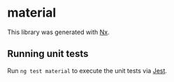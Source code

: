 # material

This library was generated with [Nx](https://nx.dev).

## Running unit tests

Run `ng test material` to execute the unit tests via [Jest](https://jestjs.io).
